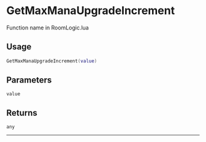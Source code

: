 # GetMaxManaUpgradeIncrement
Function name in RoomLogic.lua
## Usage
```lua
GetMaxManaUpgradeIncrement(value)
```
## Parameters
`value`
## Returns
`any`

---
